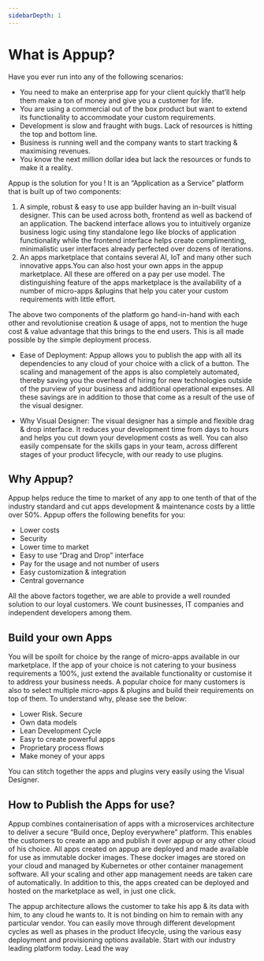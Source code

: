 ```yaml
---
sidebarDepth: 1
---
```

# What is Appup?

Have you ever run into any of the following scenarios:
* You need to make an enterprise app for your client quickly that’ll help them make a ton of money and give you a customer for life.
* You are using a commercial out of the box product but want to extend its functionality to accommodate your custom requirements.
* Development is slow and fraught with bugs. Lack of resources is hitting the top and bottom line.
* Business is running well and the company wants to start tracking & maximising revenues.
* You know the next million dollar idea but lack the resources or funds to make it a reality.

Appup is the solution for you ! 
It is an “Application as a Service” platform that is built up of two components:
1. A simple, robust & easy to use app builder having an in-built visual designer. This can be used across both, frontend as well as backend of an application. The backend interface allows you to intuitively organize business logic using tiny standalone lego like blocks of application functionality while the frontend interface helps create complimenting, minimalistic user interfaces already perfected over dozens of iterations. 
2. An apps marketplace that contains several AI, IoT and many other such innovative apps.You can also host your own apps in the appup marketplace. All these are offered on a pay per use model.
The distinguishing feature of the apps marketplace is the availability of a number of micro-apps &plugins that help you cater your custom requirements with little effort.  

The above two components of the platform go hand-in-hand with each other and revolutionise creation & usage of apps, not to mention the huge cost & value advantage that this brings to the end users. This is all made possible by the simple deployment process.
* Ease of Deployment:
Appup allows you to publish the app with all its dependencies to any cloud of your choice with a click of a button. The scaling and management of the apps is also completely automated, thereby saving you the overhead of hiring for new technologies outside of the purview of your business and additional operational expenses. All these savings are in addition to those that come as a result of the use of the visual designer.

* Why Visual Designer:
The visual designer has a simple and flexible drag & drop interface. 
It reduces your development time from days to hours and helps you cut down your development costs  as well. You can also easily compensate for the skills gaps in your team, across different stages of your product lifecycle, with our ready to use plugins.

## Why Appup?
Appup helps reduce the time to market of any app to one tenth of that of the industry standard and cut apps development & maintenance costs by a little over 50%. Appup offers the following benefits for you:

* Lower costs 
* Security
* Lower time to market
* Easy to use “Drag and Drop” interface
* Pay for the usage and not number of users
* Easy customization & integration
* Central governance

All the above factors together, we are able to provide a well rounded solution to our loyal customers. We count businesses, IT companies and independent developers among them.
## Build your own Apps
You will be spoilt for choice by the range of micro-apps available in our marketplace. If the app of your choice is not catering to your business requirements a 100%, just extend the available functionality or customise it to address your business needs. A popular choice for many customers is also to select multiple micro-apps & plugins and build their requirements on top of them.
To understand why, please see the below:

* Lower Risk. Secure
* Own data models
* Lean Development Cycle
* Easy to create powerful apps
* Proprietary process flows
* Make money of your apps

You can stitch together the apps and plugins very easily using the Visual Designer.

## How to Publish the Apps for use?
Appup combines containerisation of apps with a microservices architecture to deliver a secure “Build once, Deploy everywhere” platform. This enables the customers to create an app and publish it over appup or any other cloud of his choice. 
All apps created on appup are deployed and made available for use as immutable docker images. These docker images are stored on your cloud and managed by Kubernetes or other container management software. All your scaling and other app management needs are taken care of automatically. In addition to this, the apps created can be deployed and hosted on the marketplace as well, in just one click. 

The appup architecture allows the customer to take his app & its data with him, to any cloud he wants to. It is not binding on him to remain with any particular vendor.
You can easily move through different development cycles as well as phases in the product lifecycle, using the various easy deployment and provisioning options available.
                    Start with our industry leading platform today. Lead the way
